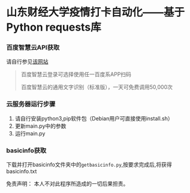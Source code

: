 # 山东财经大学疫情打卡自动化——基于Python requests库
### 百度智慧云API获取
请自行参见[该网站](https://cloud.baidu.com/doc/OCR/s/dk3iqnq51)
> 百度智慧云登录可选择使用任一百度系APP扫码
> 
> 百度智慧云的通用文字识别（标准版），一天可免费调用50,000次

### 云服务器运行步骤
1. 请自行安装python3,pip软件包（Debian用户可直接使用install.sh）
2. 更新main.py中的参数
3. 运行main.py

### basicinfo获取
下载并打开basicinfo文件夹中的<code>getbasicinfo.py</code>,按要求完成后,将获得basicinfo.txt

免责声明：
本人不对此程序所造成的一切后果担责。
